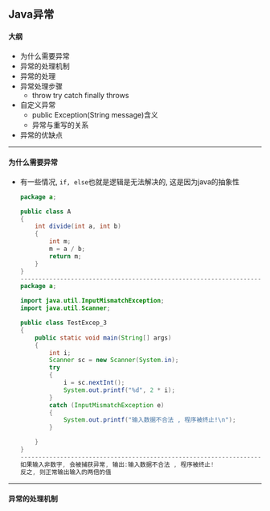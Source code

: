 ## Java异常

#### 大纲

- 为什么需要异常
- 异常的处理机制
- 异常的处理
- 异常处理步骤
  - throw try catch finally throws
- 自定义异常
  - public Exception(String message)含义
  - 异常与重写的关系
- 异常的优缺点

---

#### 为什么需要异常

- 有一些情况, `if, else`也就是逻辑是无法解决的, 这是因为java的抽象性

  ```java
  package a;
  
  public class A
  {
      int divide(int a, int b)
      {
          int m;
          m = a / b;
          return m;
      }
  }
  ------------------------------------------------------------------------------
  package a;
  
  import java.util.InputMismatchException;
  import java.util.Scanner;
  
  public class TestExcep_3
  {
      public static void main(String[] args)
      {
          int i;
          Scanner sc = new Scanner(System.in);
          try
          {
              i = sc.nextInt();
              System.out.printf("%d", 2 * i);
          }
          catch (InputMismatchException e)
          {
              System.out.printf("输入数据不合法 , 程序被终止!\n");
          }
  
      }
  }
  ------------------------------------------------------------------------------
  如果输入非数字, 会被捕获异常, 输出:输入数据不合法 , 程序被终止!
  反之, 则正常输出输入的两倍的值
  ```

---

#### 异常的处理机制


